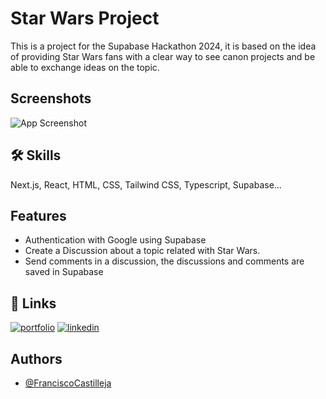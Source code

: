 
# Star Wars Project

This is a project for the Supabase Hackathon 2024, it is based on the idea of ​​providing Star Wars fans with a clear way to see canon projects and be able to exchange ideas on the topic.


## Screenshots

![App Screenshot](https://via.placeholder.com/468x300?text=App+Screenshot+Here)


## 🛠 Skills
Next.js, React, HTML, CSS, Tailwind CSS, Typescript, Supabase...


## Features

- Authentication with Google using Supabase
- Create a Discussion about a topic related with Star Wars.
- Send comments in a discussion, the discussions and comments are saved in Supabase


## 🔗 Links
[![portfolio](https://img.shields.io/badge/my_portfolio-000?style=for-the-badge&logo=ko-fi&logoColor=white)](https://franciscocastilleja.vercel.app/)
[![linkedin](https://img.shields.io/badge/linkedin-0A66C2?style=for-the-badge&logo=linkedin&logoColor=white)](https://www.linkedin.com/in/francisco-castilleja/)


## Authors

- [@FranciscoCastilleja](https://www.github.com/FranciscoCastilleja)

